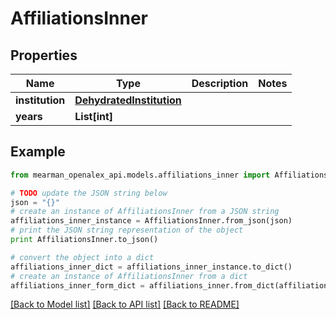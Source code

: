 # AffiliationsInner


## Properties

Name | Type | Description | Notes
------------ | ------------- | ------------- | -------------
**institution** | [**DehydratedInstitution**](DehydratedInstitution.md) |  | 
**years** | **List[int]** |  | 

## Example

```python
from mearman_openalex_api.models.affiliations_inner import AffiliationsInner

# TODO update the JSON string below
json = "{}"
# create an instance of AffiliationsInner from a JSON string
affiliations_inner_instance = AffiliationsInner.from_json(json)
# print the JSON string representation of the object
print AffiliationsInner.to_json()

# convert the object into a dict
affiliations_inner_dict = affiliations_inner_instance.to_dict()
# create an instance of AffiliationsInner from a dict
affiliations_inner_form_dict = affiliations_inner.from_dict(affiliations_inner_dict)
```
[[Back to Model list]](../README.md#documentation-for-models) [[Back to API list]](../README.md#documentation-for-api-endpoints) [[Back to README]](../README.md)


